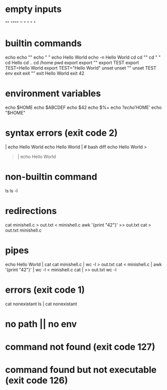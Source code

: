 # empty inputs

""
""""
''
" "
"	"
# builtin commands
echo
echo ""
echo " "
echo Hello World
echo -n Hello World
cd
cd ""
cd " "
cd Hello
cd ..
cd /home
pwd 
export
export ""
export TEST
export TEST=Hello World
export TEST="Hello World"
unset
unset ""
unset TEST
env
exit
exit ""
exit Hello World
exit 42
# environment variables
echo $HOME
echo $ABCDEF
echo $42
echo $%+
echo $?
echo '$HOME'
echo "$HOME"
# syntax errors (exit code 2)
| echo Hello World
echo Hello World |									# bash diff
echo Hello World >
> | echo Hello World
# non-builtin command
ls
ls -l
# redirections
cat minishell.c > out.txt
< minishell.c awk '{print "42"}' >> out.txt
cat > out.txt minishell.c
# pipes
echo Hello World | cat
cat minishell.c | wc -l > out.txt
cat < minishell.c | awk '{print "42"}' | wc -l
< minishell.c cat | >> out.txt wc -l
# errors (exit code 1)
cat nonexistant
ls | cat nonexistant
# no path || no env

# command not found (exit code 127)
# command found but not executable (exit code 126)
